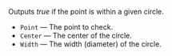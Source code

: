 Outputs *true* if the point is within a given circle. 

   - `Point` — The point to check. 
   - `Center` — The center of the circle. 
   - `Width` — The width (diameter) of the circle. 
